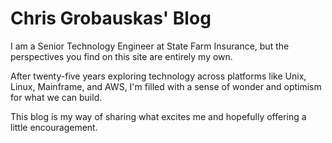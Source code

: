 #  Chris Grobauskas' Blog 
I am a Senior Technology Engineer at State Farm Insurance, but the perspectives you find on this site are entirely my own.

After twenty-five years exploring technology across platforms like Unix, Linux, Mainframe, and AWS, I'm filled with a sense of wonder and optimism for what we can build.

This blog is my way of sharing what excites me and hopefully offering a little encouragement.